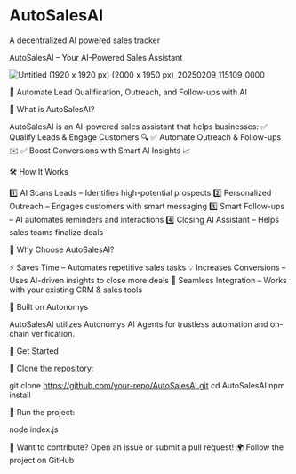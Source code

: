 # AutoSalesAI
A decentralized AI powered sales tracker

AutoSalesAI – Your AI-Powered Sales Assistant

![Untitled (1920 x 1920 px) (2000 x 1950 px)_20250209_115109_0000](https://github.com/user-attachments/assets/b9a706b0-b612-4f13-8628-bcdb12ffbf43)



🚀 Automate Lead Qualification, Outreach, and Follow-ups with AI

🔹 What is AutoSalesAI?

AutoSalesAI is an AI-powered sales assistant that helps businesses:
✅ Qualify Leads & Engage Customers 🔍
✅ Automate Outreach & Follow-ups ✉️
✅ Boost Conversions with Smart AI Insights 📈

🛠️ How It Works

1️⃣ AI Scans Leads – Identifies high-potential prospects
2️⃣ Personalized Outreach – Engages customers with smart messaging
3️⃣ Smart Follow-ups – AI automates reminders and interactions
4️⃣ Closing AI Assistant – Helps sales teams finalize deals

📌 Why Choose AutoSalesAI?

⚡ Saves Time – Automates repetitive sales tasks
💡 Increases Conversions – Uses AI-driven insights to close more deals
🔗 Seamless Integration – Works with your existing CRM & sales tools

🔗 Built on Autonomys

AutoSalesAI utilizes Autonomys AI Agents for trustless automation and on-chain verification.

🚀 Get Started

📌 Clone the repository:

git clone https://github.com/your-repo/AutoSalesAI.git
cd AutoSalesAI
npm install

📌 Run the project:

node index.js




📢 Want to contribute? Open an issue or submit a pull request!
🌍 Follow the project on GitHub 
